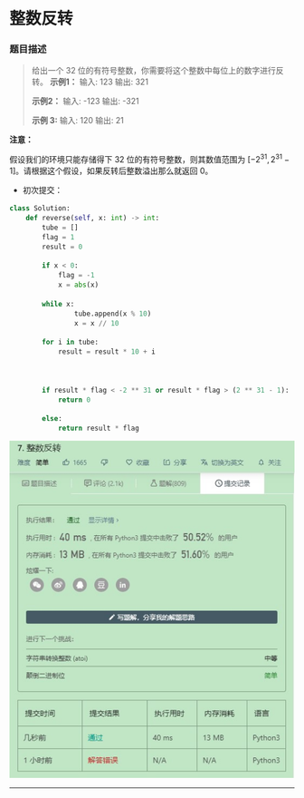 # 整数反转

### 题目描述
> 给出一个 32 位的有符号整数，你需要将这个整数中每位上的数字进行反转。
> **示例1：**
>   输入: 123
>   输出: 321
>
> **示例2：**
>   输入: -123
>   输出: -321
>
> **示例 3:**
>   输入: 120
>   输出: 21

**注意：**

假设我们的环境只能存储得下 32 位的有符号整数，则其数值范围为 $[−2^{31},  2^{31} − 1]$。请根据这个假设，如果反转后整数溢出那么就返回 0。


* 初次提交：
```python
class Solution:
    def reverse(self, x: int) -> int:
        tube = []
        flag = 1
        result = 0

        if x < 0:
            flag = -1
            x = abs(x)

        while x:
                tube.append(x % 10)
                x = x // 10

        for i in tube:
            result = result * 10 + i



        if result * flag < -2 ** 31 or result * flag > (2 ** 31 - 1):
            return 0

        else:
            return result * flag
```

![avatar](https://github.com/BruceSniper/MarkdownFiles/raw/master/算法刷题/Leetcode/img/2.jpg)

---